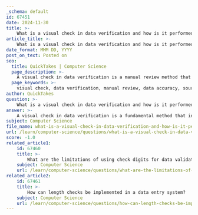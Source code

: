 ```yaml
---
_schema: default
id: 67451
date: 2024-11-30
title: >-
    What is a visual check in data verification and how is it performed?
article_title: >-
    What is a visual check in data verification and how is it performed?
date_format: MMM DD, YYYY
post_on_text: Posted on
seo:
  title: QuickTakes | Computer Science
  page_description: >-
    A visual check in data verification is a manual review method that involves comparing newly inputted data with original source documents to ensure accuracy and maintain data integrity.
  page_keywords: >-
    visual check, data verification, manual review, data accuracy, source documents, typographical errors, proofreading, formatting, data integrity, data validation, human error, double data entry
author: QuickTakes
question: >-
    What is a visual check in data verification and how is it performed?
answer: >-
    A visual check in data verification is a fundamental method that involves a manual review of data entries to ensure their accuracy. This process is typically performed by a user who compares the newly inputted data against the original source documents. The primary purpose of a visual check is to confirm that the data entered into a system matches the data from the source, thereby maintaining data integrity.\n\n### How Visual Checks are Performed:\n\n1. **Manual Comparison**: The user reads the data from the original document (such as a paper form or a digital file) and compares it line by line with the data that has been entered into the system. This can involve checking for typographical errors, missing entries, or incorrect values.\n\n2. **Proofreading**: The user may also proofread the data to ensure that it is not only identical to the source but also formatted correctly. This includes checking for proper capitalization, punctuation, and adherence to any specific formatting guidelines.\n\n3. **Focus on Accuracy**: The visual check is primarily concerned with verifying that the data is accurate and in its original form as expected. It does not assess whether the data makes sense or falls within acceptable boundaries; that is the role of data validation.\n\n4. **Documentation**: In some cases, the user may document any discrepancies found during the visual check for further review or correction.\n\n### Limitations:\nWhile visual checks are effective in identifying errors, they are not foolproof. They rely heavily on the attention and accuracy of the person performing the check, which can lead to human error. Therefore, visual checks are often used in conjunction with other verification methods, such as double data entry, to enhance overall data accuracy.\n\nIn summary, a visual check is a straightforward yet essential technique in the data verification process, ensuring that the data entered into a system is accurate and consistent with the original source.
subject: Computer Science
file_name: what-is-a-visual-check-in-data-verification-and-how-is-it-performed.md
url: /learn/computer-science/questions/what-is-a-visual-check-in-data-verification-and-how-is-it-performed
score: -1.0
related_article1:
    id: 67460
    title: >-
        What are the limitations of using check digits for data validation?
    subject: Computer Science
    url: /learn/computer-science/questions/what-are-the-limitations-of-using-check-digits-for-data-validation
related_article2:
    id: 67461
    title: >-
        How can length checks be implemented in a data entry system?
    subject: Computer Science
    url: /learn/computer-science/questions/how-can-length-checks-be-implemented-in-a-data-entry-system
---
```


&nbsp;